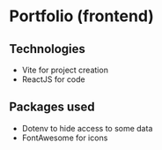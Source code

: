 # Portfolio (frontend)
## Technologies
- Vite for project creation
- ReactJS for code
## Packages used
- Dotenv to hide access to some data
- FontAwesome for icons